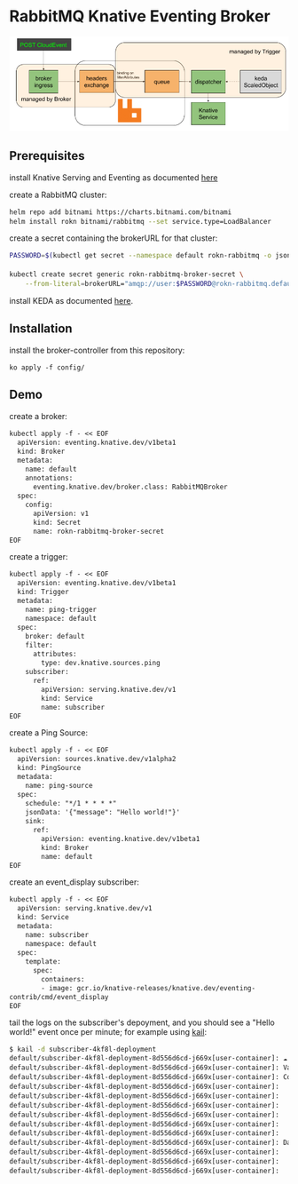 # RabbitMQ Knative Eventing Broker

![RabbitMQ Broker for Knative Eventing](rabbitmq-knative-broker.png)

## Prerequisites

install Knative Serving and Eventing as documented [here](https://knative.dev/docs/install/any-kubernetes-cluster/)

create a RabbitMQ cluster:
```sh
helm repo add bitnami https://charts.bitnami.com/bitnami
helm install rokn bitnami/rabbitmq --set service.type=LoadBalancer
```

create a secret containing the brokerURL for that cluster:
```sh
PASSWORD=$(kubectl get secret --namespace default rokn-rabbitmq -o jsonpath="{.data.rabbitmq-password}" | base64 --decode)

kubectl create secret generic rokn-rabbitmq-broker-secret \
    --from-literal=brokerURL="amqp://user:$PASSWORD@rokn-rabbitmq.default:5672"
```

install KEDA as documented [here](https://keda.sh/docs/latest/deploy/).

## Installation

install the broker-controller from this repository:
```
ko apply -f config/
```

## Demo

create a broker:

```
kubectl apply -f - << EOF
  apiVersion: eventing.knative.dev/v1beta1
  kind: Broker
  metadata:
    name: default
    annotations:
      eventing.knative.dev/broker.class: RabbitMQBroker
  spec:
    config:
      apiVersion: v1
      kind: Secret
      name: rokn-rabbitmq-broker-secret
EOF
```

create a trigger:
```
kubectl apply -f - << EOF
  apiVersion: eventing.knative.dev/v1beta1
  kind: Trigger
  metadata:
    name: ping-trigger
    namespace: default
  spec:
    broker: default
    filter:
      attributes:
        type: dev.knative.sources.ping
    subscriber:
      ref:
        apiVersion: serving.knative.dev/v1
        kind: Service
        name: subscriber
EOF
```

create a Ping Source:
```
kubectl apply -f - << EOF
  apiVersion: sources.knative.dev/v1alpha2
  kind: PingSource
  metadata:
    name: ping-source
  spec:
    schedule: "*/1 * * * *"
    jsonData: '{"message": "Hello world!"}'
    sink:
      ref:
        apiVersion: eventing.knative.dev/v1beta1
        kind: Broker
        name: default
EOF
```

create an event_display subscriber:
```
kubectl apply -f - << EOF
  apiVersion: serving.knative.dev/v1
  kind: Service
  metadata:
    name: subscriber
    namespace: default
  spec:
    template:
      spec:
        containers:
        - image: gcr.io/knative-releases/knative.dev/eventing-contrib/cmd/event_display
EOF
```

tail the logs on the subscriber's depoyment, and you should see a "Hello world!" event once per minute; for example using [kail](https://github.com/boz/kail):

```sh
$ kail -d subscriber-4kf8l-deployment
default/subscriber-4kf8l-deployment-8d556d6cd-j669x[user-container]: ☁️  cloudevents.Event
default/subscriber-4kf8l-deployment-8d556d6cd-j669x[user-container]: Validation: valid
default/subscriber-4kf8l-deployment-8d556d6cd-j669x[user-container]: Context Attributes,
default/subscriber-4kf8l-deployment-8d556d6cd-j669x[user-container]:   specversion: 1.0
default/subscriber-4kf8l-deployment-8d556d6cd-j669x[user-container]:   type: dev.knative.sources.ping
default/subscriber-4kf8l-deployment-8d556d6cd-j669x[user-container]:   source: /apis/v1/namespaces/default/pingsources/ping-source
default/subscriber-4kf8l-deployment-8d556d6cd-j669x[user-container]:   id: 1fec78d7-20c2-459f-ac5e-8a797ca7bcdd
default/subscriber-4kf8l-deployment-8d556d6cd-j669x[user-container]:   time: 2020-05-13T17:19:00.000374701Z
default/subscriber-4kf8l-deployment-8d556d6cd-j669x[user-container]:   datacontenttype: application/json
default/subscriber-4kf8l-deployment-8d556d6cd-j669x[user-container]: Data,
default/subscriber-4kf8l-deployment-8d556d6cd-j669x[user-container]:   {
default/subscriber-4kf8l-deployment-8d556d6cd-j669x[user-container]:     "message": "Hello world!"
default/subscriber-4kf8l-deployment-8d556d6cd-j669x[user-container]:   }
```
